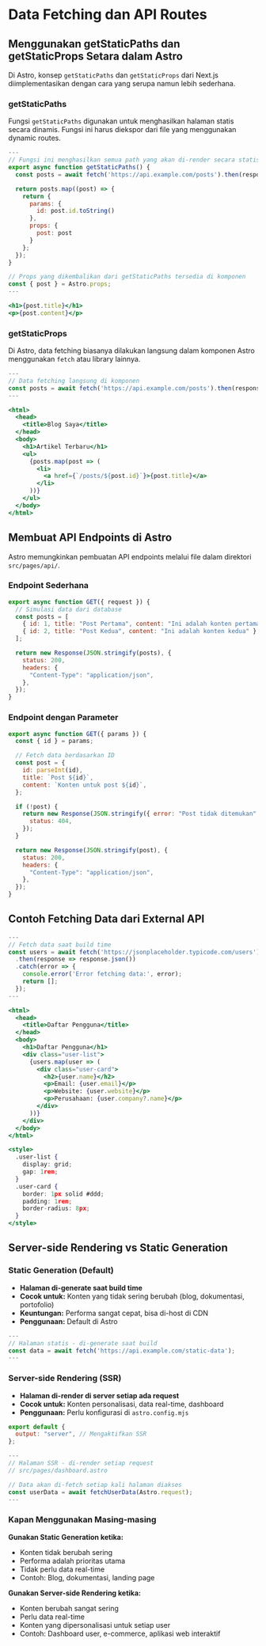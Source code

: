 # Data Fetching dan API Routes

## Menggunakan getStaticPaths dan getStaticProps Setara dalam Astro

Di Astro, konsep `getStaticPaths` dan `getStaticProps` dari Next.js diimplementasikan dengan cara yang serupa namun lebih sederhana.

### getStaticPaths

Fungsi `getStaticPaths` digunakan untuk menghasilkan halaman statis secara dinamis. Fungsi ini harus diekspor dari file yang menggunakan dynamic routes.

```jsx title="src/pages/posts/[id].astro"
---
// Fungsi ini menghasilkan semua path yang akan di-render secara statis
export async function getStaticPaths() {
  const posts = await fetch('https://api.example.com/posts').then(response => response.json());

  return posts.map((post) => {
    return {
      params: {
        id: post.id.toString()
      },
      props: {
        post: post
      }
    };
  });
}

// Props yang dikembalikan dari getStaticPaths tersedia di komponen
const { post } = Astro.props;
---

<h1>{post.title}</h1>
<p>{post.content}</p>
```

### getStaticProps

Di Astro, data fetching biasanya dilakukan langsung dalam komponen Astro menggunakan `fetch` atau library lainnya.

```jsx title="src/pages/blog.astro"
---
// Data fetching langsung di komponen
const posts = await fetch('https://api.example.com/posts').then(response => response.json());
---

<html>
  <head>
    <title>Blog Saya</title>
  </head>
  <body>
    <h1>Artikel Terbaru</h1>
    <ul>
      {posts.map(post => (
        <li>
          <a href={`/posts/${post.id}`}>{post.title}</a>
        </li>
      ))}
    </ul>
  </body>
</html>
```

## Membuat API Endpoints di Astro

Astro memungkinkan pembuatan API endpoints melalui file dalam direktori `src/pages/api/`.

### Endpoint Sederhana

```javascript title="src/pages/api/posts.js"
export async function GET({ request }) {
  // Simulasi data dari database
  const posts = [
    { id: 1, title: "Post Pertama", content: "Ini adalah konten pertama" },
    { id: 2, title: "Post Kedua", content: "Ini adalah konten kedua" },
  ];

  return new Response(JSON.stringify(posts), {
    status: 200,
    headers: {
      "Content-Type": "application/json",
    },
  });
}
```

### Endpoint dengan Parameter

```javascript title="src/pages/api/posts/[id].js"
export async function GET({ params }) {
  const { id } = params;

  // Fetch data berdasarkan ID
  const post = {
    id: parseInt(id),
    title: `Post ${id}`,
    content: `Konten untuk post ${id}`,
  };

  if (!post) {
    return new Response(JSON.stringify({ error: "Post tidak ditemukan" }), {
      status: 404,
    });
  }

  return new Response(JSON.stringify(post), {
    status: 200,
    headers: {
      "Content-Type": "application/json",
    },
  });
}
```

## Contoh Fetching Data dari External API

```jsx title="src/pages/users.astro"
---
// Fetch data saat build time
const users = await fetch('https://jsonplaceholder.typicode.com/users')
  .then(response => response.json())
  .catch(error => {
    console.error('Error fetching data:', error);
    return [];
  });
---

<html>
  <head>
    <title>Daftar Pengguna</title>
  </head>
  <body>
    <h1>Daftar Pengguna</h1>
    <div class="user-list">
      {users.map(user => (
        <div class="user-card">
          <h2>{user.name}</h2>
          <p>Email: {user.email}</p>
          <p>Website: {user.website}</p>
          <p>Perusahaan: {user.company?.name}</p>
        </div>
      ))}
    </div>
  </body>
</html>

<style>
  .user-list {
    display: grid;
    gap: 1rem;
  }
  .user-card {
    border: 1px solid #ddd;
    padding: 1rem;
    border-radius: 8px;
  }
</style>
```

## Server-side Rendering vs Static Generation

### Static Generation (Default)

- **Halaman di-generate saat build time**
- **Cocok untuk:** Konten yang tidak sering berubah (blog, dokumentasi, portofolio)
- **Keuntungan:** Performa sangat cepat, bisa di-host di CDN
- **Penggunaan:** Default di Astro

```jsx
---
// Halaman statis - di-generate saat build
const data = await fetch('https://api.example.com/static-data');
---

```

### Server-side Rendering (SSR)

- **Halaman di-render di server setiap ada request**
- **Cocok untuk:** Konten personalisasi, data real-time, dashboard
- **Penggunaan:** Perlu konfigurasi di `astro.config.mjs`

```javascript title="astro.config.mjs"
export default {
  output: "server", // Mengaktifkan SSR
};
```

```jsx
---
// Halaman SSR - di-render setiap request
// src/pages/dashboard.astro

// Data akan di-fetch setiap kali halaman diakses
const userData = await fetchUserData(Astro.request);
---
```

### Kapan Menggunakan Masing-masing

**Gunakan Static Generation ketika:**

- Konten tidak berubah sering
- Performa adalah prioritas utama
- Tidak perlu data real-time
- Contoh: Blog, dokumentasi, landing page

**Gunakan Server-side Rendering ketika:**

- Konten berubah sangat sering
- Perlu data real-time
- Konten yang dipersonalisasi untuk setiap user
- Contoh: Dashboard user, e-commerce, aplikasi web interaktif
